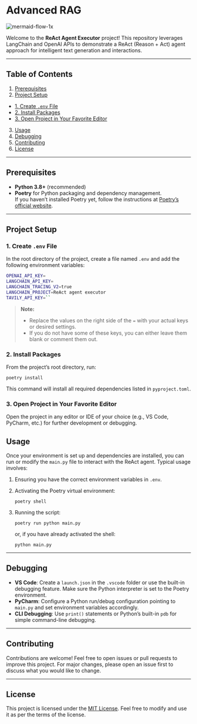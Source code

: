 # Advanced RAG

![mermaid-flow-1x](https://github.com/user-attachments/assets/f0eb2037-3e87-4e40-bdbd-a726cd350583)

Welcome to the **ReAct Agent Executor** project! This repository leverages LangChain and OpenAI APIs to demonstrate a ReAct (Reason + Act) agent approach for intelligent text generation and interactions.

---

## Table of Contents
1. [Prerequisites](#prerequisites)
2. [Project Setup](#project-setup)
 - [1. Create `.env` File](#1-create-env-file)
 - [2. Install Packages](#2-install-packages)
 - [3. Open Project in Your Favorite Editor](#3-open-project-in-your-favorite-editor)
3. [Usage](#usage)
4. [Debugging](#debugging)
5. [Contributing](#contributing)
6. [License](#license)

---

## Prerequisites

- **Python 3.8+** (recommended)
- **Poetry** for Python packaging and dependency management.  
  If you haven’t installed Poetry yet, follow the instructions at [Poetry’s official website](https://python-poetry.org/docs/#installation).

---

## Project Setup

### 1. Create `.env` File
In the root directory of the project, create a file named `.env` and add the following environment variables:

```bash
OPENAI_API_KEY=
LANGCHAIN_API_KEY=
LANGCHAIN_TRACING_V2=true
LANGCHAIN_PROJECT=ReAct agent executor
TAVILY_API_KEY=`` 
```
> **Note:**
> 
> -   Replace the values on the right side of the `=` with your actual keys or desired settings.
> -   If you do not have some of these keys, you can either leave them blank or comment them out.

### 2. Install Packages

From the project’s root directory, run:

`poetry install` 

This command will install all required dependencies listed in `pyproject.toml`.

### 3. Open Project in Your Favorite Editor

Open the project in any editor or IDE of your choice (e.g., VS Code, PyCharm, etc.) for further development or debugging.

## Usage

Once your environment is set up and dependencies are installed, you can run or modify the `main.py` file to interact with the ReAct agent. Typical usage involves:

1.  Ensuring you have the correct environment variables in `.env`.
2.  Activating the Poetry virtual environment:
        
    `poetry shell` 
    
3.  Running the script:
    
    `poetry run python main.py` 
    
    or, if you have already activated the shell:
    
    `python main.py` 
    

----------

## Debugging

-   **VS Code**: Create a `launch.json` in the `.vscode` folder or use the built-in debugging feature. Make sure the Python interpreter is set to the Poetry environment.
-   **PyCharm**: Configure a Python run/debug configuration pointing to `main.py` and set environment variables accordingly.
-   **CLI Debugging**: Use `print()` statements or Python’s built-in `pdb` for simple command-line debugging.

----------

## Contributing

Contributions are welcome! Feel free to open issues or pull requests to improve this project. For major changes, please open an issue first to discuss what you would like to change.

----------

## License

This project is licensed under the [MIT License](LICENSE). Feel free to modify and use it as per the terms of the license.
